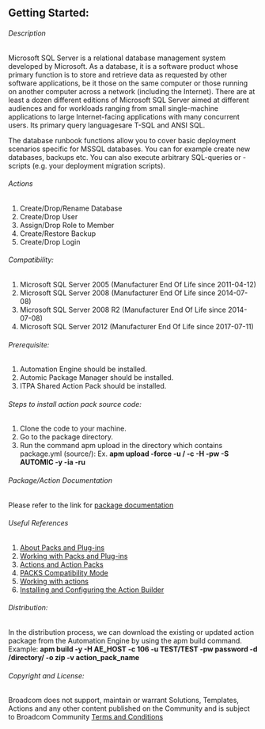 ## Getting Started:


###### Description
 
 Microsoft SQL Server is a relational database management system developed by Microsoft. As a database, it is a software product whose primary function is to store and retrieve data as requested by other software applications, be it those on the same computer or those running on another computer across a network (including the Internet). There are at least a dozen different editions of Microsoft SQL Server aimed at different audiences and for workloads ranging from small single-machine applications to large Internet-facing applications with many concurrent users. Its primary query languagesare T-SQL and ANSI SQL.

 The database runbook functions allow you to cover basic deployment scenarios specific for MSSQL databases.
 You can for example create new databases, backups etc. You can also execute arbitrary SQL-queries or -scripts (e.g. your deployment migration scripts).

###### Actions
 
 1. Create/Drop/Rename Database
 2. Create/Drop User
 3. Assign/Drop Role to Member
 4. Create/Restore Backup
 5. Create/Drop Login
 
 ###### Compatibility:
 
 1. Microsoft SQL Server 2005 (Manufacturer End Of Life since 2011-04-12)
 2. Microsoft SQL Server 2008 (Manufacturer End Of Life since 2014-07-08)
 3. Microsoft SQL Server 2008 R2 (Manufacturer End Of Life since 2014-07-08)
 4. Microsoft SQL Server 2012 (Manufacturer End Of Life since 2017-07-11)


###### Prerequisite:

1. Automation Engine should be installed.
2. Automic Package Manager should be installed.
3. ITPA Shared Action Pack should be installed. 

###### Steps to install action pack source code:

1. Clone the code to your machine.
2. Go to the package directory.
3. Run the command apm upload in the directory which contains package.yml (source/):
Ex. **apm upload -force -u <Name>/<Department> -c <Client-id> -H <Host> -pw <Password> -S AUTOMIC -y -ia -ru**

###### Package/Action Documentation

Please refer to the link for [package documentation](source/ae/DOCUMENTATION/PCK.AUTOMIC_MSSQL.PUB.DOC.xml)


###### Useful References

1. [About Packs and Plug-ins](https://docs.automic.com/documentation/webhelp/english/AA/12.3/DOCU/12.3/Automic%20Automation%20Guides/help.htm#PluginManager/PM_AboutPacksandPlugins.htm?Highlight=Action%20packs)
2. [Working with Packs and Plug-ins](https://docs.automic.com/documentation/webhelp/english/AA/12.3/DOCU/12.3/Automic%20Automation%20Guides/help.htm#PluginManager/PM_WorkingWith.htm#link10)
3. [Actions and Action Packs](https://docs.automic.com/documentation/webhelp/english/AA/12.3/DOCU/12.3/Automic%20Automation%20Guides/help.htm#_Common/ReleaseHighlights/RH_Plugin_PackageManager.htm?Highlight=Action%20packs)
4. [PACKS Compatibility Mode](https://docs.automic.com/documentation/webhelp/english/AA/12.3/DOCU/12.3/Automic%20Automation%20Guides/help.htm#AWA/Variables/UC_CLIENT_SETTINGS/UC_CLIENT_PACKS_COMPATIBILITY_MODE.htm?Highlight=Action%20packs)
5. [Working with actions](https://docs.automic.com/documentation/webhelp/english/AA/12.3/DOCU/12.3/Automic%20Automation%20Guides/help.htm#ActionBuilder/AB_WorkingWith.htm#link4)
6. [Installing and Configuring the Action Builder](https://docs.automic.com/documentation/webhelp/english/AA/12.3/DOCU/12.3/Automic%20Automation%20Guides/help.htm#ActionBuilder/install_configure_plugins_AB.htm?Highlight=Action%20packs)

###### Distribution: 

In the distribution process, we can download the existing or updated action package from the Automation Engine by using the apm build command.
Example: **apm build -y -H AE_HOST -c 106 -u TEST/TEST -pw password -d /directory/ -o zip -v action_pack_name**
			
			
###### Copyright and License: 

Broadcom does not support, maintain or warrant Solutions, Templates, Actions and any other content published on the Community and is subject to Broadcom Community [Terms and Conditions](https://community.broadcom.com/termsandconditions)
